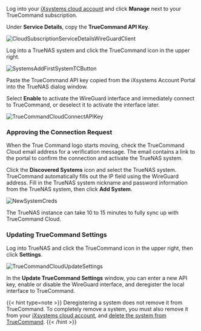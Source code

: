 &NewLine;

Log into your [iXsystems cloud account](https://portal.ixsystems.com) and click **Manage** next to your TrueCommand subscription.

Under **Service Details**, copy the **TrueCommand API Key**.

![CloudSubscriptionServiceDetailsWireGuardClient](/images/TrueCommand/Cloud/CloudSubscriptionServiceDetailsWireGuardClient.png "Account Services: TrueCommand API Key")

Log into a TrueNAS system and click the TrueCommand icon in the upper right.

![SystemsAddFirstSystemTCButton](/images/TrueCommand/Systems/SystemsAddFirstSystemTCButton.png "Connecting from TrueNAS")

Paste the TrueCommand API key copied from the iXsystems Account Portal into the TrueNAS dialog window.

Select **Enable** to activate the WireGuard interface and immediately connect to TrueCommand, or deselect it to activate the interface later.

![TrueCommandCloudConnectAPIKey](/images/TrueCommand/Cloud/TrueCommandCloudConnectAPIKey.png "Connecting TrueNAS to TrueCommand Cloud")

### Approving the Connection Request

When the True Command logo starts moving, check the TrueCommand Cloud email address for a verification message.
The email contains a link to the portal to confirm the connection and activate the TrueNAS system.

Click the **Discovered Systems** icon and select the TrueNAS system. TrueCommand automatically fills out the IP field using the WireGuard address. Fill in the TrueNAS system nickname and password information from the TrueNAS system, then click **Add System**.

![NewSystemCreds](/images/TrueCommand/Dashboard/TC20NewSystemCreds.png "Registering TrueNAS in TrueCommand Cloud")

The TrueNAS instance can take 10 to 15 minutes to fully sync up with TrueCommand Cloud.

### Updating TrueCommand Settings

Log into TrueNAS and click the TrueCommand icon in the upper right, then click **Settings**.

![TrueCommandCloudUpdateSettings](/images/TrueCommand/Cloud/TrueCommandCloudUpdateSettings.png "Updating TrueCommand Cloud Settings")

In the **Update TrueCommand Settings** window, you can enter a new API key, enable or disable the WireGuard interface, and deregister the local interface to TrueCommand.

{{< hint type=note >}}
Deregistering a system does not remove it from TrueCommand. To completely remove a system, you must also remove it from your [iXsystems cloud account](portal.ixsystems.com), and [delete the system from TrueCommand](https://www.truenas.com/docs/truecommand/3.0/adminguide/systems/#expand-7-Systems).
{{< /hint >}}
